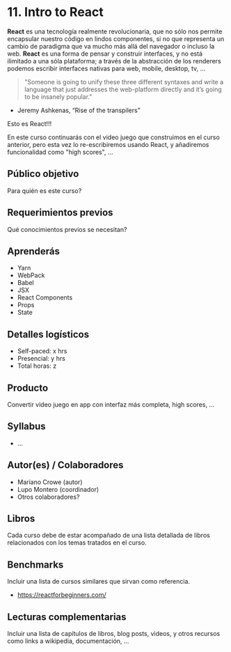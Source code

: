 # 11. Intro to React

**React** es una tecnología realmente revolucionaria, que no sólo nos permite
encapsular nuestro código en lindos componentes, si no que representa un cambio
de paradigma que va mucho más allá del navegador o incluso la web. **React** es
una forma de pensar y construir interfaces, y no está ilimitado a una sóla
plataforma; a través de la abstracción de los renderers podemos escribir
interfaces nativas para web, mobile, desktop, tv, ...

> "Someone is going to unify these three different syntaxes and write a language
that just addresses the web-platform directly and it’s going to be insanely
popular."
- Jeremy Ashkenas, “Rise of the transpilers”

Esto es React!!!

En este curso continuarás con el video juego que construimos en el curso
anterior, pero esta vez lo re-escribiremos usando React, y añadiremos
funcionalidad como "high scores", ...

## Público objetivo

Para quién es este curso?

## Requerimientos previos

Qué conocimientos previos se necesitan?

## Aprenderás

* Yarn
* WebPack
* Babel
* JSX
* React Components
* Props
* State

## Detalles logísticos

* Self-paced: x hrs
* Presencial: y hrs
* Total horas: z

## Producto

Convertir video juego en app con interfaz más completa, high scores, ...

## Syllabus

* ...

## Autor(es) / Colaboradores

* Mariano Crowe (autor)
* Lupo Montero (coordinador)
* Otros colaboradores?

## Libros

Cada curso debe de estar acompañado de una lista detallada de libros
relacionados con los temas tratados en el curso.

## Benchmarks

Incluir una lista de cursos similares que sirvan como referencia.

* https://reactforbeginners.com/

## Lecturas complementarias

Incluir una lista de capítulos de libros, blog posts, videos, y otros recursos
como links a wikipedia, documentación, ...

